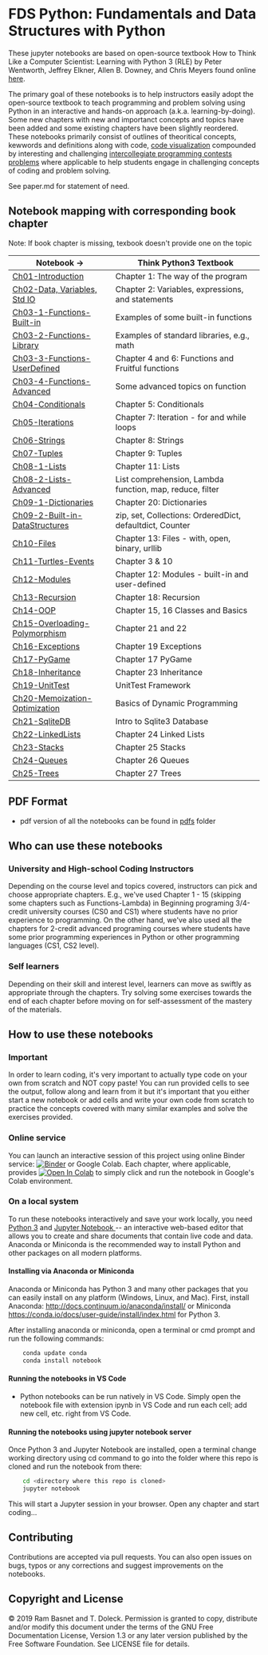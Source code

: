 # FDS Python: Fundamentals and Data Structures with Python

These jupyter notebooks are based on open-source textbook How to Think Like a Computer Scientist: Learning with Python 3 (RLE) by Peter Wentworth, Jeffrey Elkner, Allen B. Downey, and Chris Meyers found online [here](http://openbookproject.net/thinkcs/python/english3e/index.html).

The primary goal of these notebooks is to help instructors easily adopt the open-source textbook to teach programming and problem solving using Python in an interactive and hands-on approach (a.k.a. learning-by-doing). Some new chapters with new and importanct concepts and topics have been added and some existing chapters have been slightly reordered. These notebooks primarily consist of outlines of theoritical concepts, kewwords and definitions along with code, [code visualization](https://pythontutor.com) compounded by interesting and challenging [intercollegiate programming contests problems](https://open.kattis.com) where applicable to help students engage in challenging concepts of coding and problem solving.

See paper.md for statement of need.

## Notebook mapping with corresponding book chapter

Note: If book chapter is missing, texbook doesn't provide one on the topic

| Notebook ->                                    | Think Python3 Textbook                                    |
| ---------------------------------              | --------------------------------------------------------- |                   
| [Ch01-Introduction](Ch01-Introduction.ipynb)                 | Chapter 1: The way of the program                         |
| [Ch02-Data, Variables, Std IO](Ch02-Data-Variables.ipynb)    | Chapter 2: Variables, expressions, and statements         |
| [Ch03-1-Functions-Built-in](Ch03-1-Functions-Built-in.ipynb) | Examples of some built-in functions                       |
| [Ch03-2-Functions-Library](Ch03-2-Functions-Library.ipynb)   | Examples of standard libraries, e.g., math                |
| [Ch03-3-Functions-UserDefined](Ch03-3-Functions-UserDefined.ipynb)| Chapter 4 and 6: Functions and Fruitful functions    |
| [Ch03-4-Functions-Advanced](Ch03-4-Functions-Advanced.ipynb)  | Some advanced topics on function                          |
| [Ch04-Conditionals](Ch04-Conditionals.ipynb)                 | Chapter 5: Conditionals                                   |
| [Ch05-Iterations](Ch05-Iterations.ipynb)                   | Chapter 7: Iteration - for and while loops                |
| [Ch06-Strings](Ch06-Strings.ipynb)                      | Chapter 8: Strings                                        |
| [Ch07-Tuples](Ch07-Tuples.ipynb)                       | Chapter 9: Tuples                                         |
| [Ch08-1-Lists](Ch08-1-Lists.ipynb)                      | Chapter 11: Lists                                         |
| [Ch08-2-Lists-Advanced](Ch08-2-Lists-Comprehension-Lambda.ipynb) | List comprehension, Lambda function, map, reduce, filter  |
| [Ch09-1-Dictionaries](Ch09-1-Dictionaries.ipynb)               | Chapter 20: Dictionaries                                  |
| [Ch09-2-Built-in-DataStructures](Ch09-2-Built-in-DataStructures.ipynb) | zip, set, Collections: OrderedDict, defaultdict, Counter  |
| [Ch10-Files](Ch10-Files.ipynb)                        | Chapter 13: Files - with, open, binary, urllib            |
| [Ch11-Turtles-Events](Ch11-Turtles-Events.ipynb)               | Chapter 3 & 10                                            |
| [Ch12-Modules](Ch12-Modules.ipynb)                      | Chapter 12: Modules - built-in and user-defined           |
| [Ch13-Recursion](Ch13-Recursion.ipynb)                    | Chapter 18: Recursion                                     |
| [Ch14-OOP](Ch14-OOP.ipynb)                          | Chapter 15, 16 Classes and Basics                         |
| [Ch15-Overloading-Polymorphism](Ch15-Overloading-Polymorphism.ipynb)     | Chapter 21 and 22                            |
| [Ch16-Exceptions](Ch16-Exceptions.ipynb)                   | Chapter 19 Exceptions                                     |
| [Ch17-PyGame](Ch17-PyGame.ipynb)                       | Chapter 17 PyGame                                         |
| [Ch18-Inheritance](Ch18-Inheritance.ipynb)                  | Chapter 23 Inheritance                                    |
| [Ch19-UnitTest](Ch19-UnitTest.ipynb)                     | UnitTest Framework                                        |
| [Ch20-Memoization-Optimization](Ch20-Memoization-Optimization.ipynb)     | Basics of Dynamic Programming             |
| [Ch21-SqliteDB](Ch21-SqliteDB.ipynb)                     | Intro to Sqlite3 Database                                 |
| [Ch22-LinkedLists](Ch22-LinkedLists.ipynb)                  | Chapter 24 Linked Lists                                   |
| [Ch23-Stacks](Ch23-Stacks.ipynb)                       | Chapter 25 Stacks                                         |
| [Ch24-Queues](Ch24-Queues.ipynb)                       | Chapter 26 Queues                                         |
| [Ch25-Trees](Ch25-Trees.ipynb)         | Chapter 27 Trees                                          |

## PDF Format

- pdf version of all the notebooks can be found in [pdfs](https://github.com/rambasnet/Python-Notebooks/tree/master/pdfs) folder

## Who can use these notebooks

### University and High-school Coding Instructors

Depending on the course level and topics covered, instructors can pick and choose appropriate chapters. E.g., we've used Chapter 1 - 15 (skipping some chapters such as Functions-Lambda) in Beginning programing 3/4-credit university courses (CS0 and CS1) where students have no prior experience to programming. On the other hand, we've also used all the chapters for 2-credit advanced programing courses where students have some prior programming experiences in Python or other programming languages (CS1, CS2 level).

### Self learners

Depending on their skill and interest level, learners can move as swiftly as appropriate through the chapters. Try solving some exercises towards the end of each chapter before moving on for self-assessment of the mastery of the materials.

## How to use these notebooks

### Important

In order to learn coding, it's very important to actually type code on your own from scratch and NOT copy paste! You can run provided cells to see the output, follow along and learn from it but it's important that you either start a new notebook or add cells and write your own code from scratch to practice the concepts covered with many similar examples and solve the exercises provided.

### Online service

You can launch an interactive session of this project using online Binder service:
[![Binder](https://mybinder.org/badge_logo.svg)](https://mybinder.org/v2/gh/rambasnet/thinkpythonnotebooks/master) or Google Colab. Each chapter, where applicable, provides [![Open In Colab](https://colab.research.google.com/assets/colab-badge.svg)](https://colab.research.google.com) to simply click and run the notebook in Google's Colab environment.

### On a local system

To run these notebooks interactively and save your work locally, you need <a href="https://www.python.org/" target="_blank">Python 3</a> and <a href="http://jupyter.org/" target="_blank"> Jupyter Notebook </a> -- an interactive web-based editor that allows you to create and share documents that contain live code and data. Anaconda or Miniconda is the recommended way to install Python and other packages on all modern platforms.

#### Installing via Anaconda or Miniconda

Anaconda or Miniconda has Python 3 and many other packages that you can easily install on any platform (Windows, Linux, and Mac). First, install Anaconda: http://docs.continuum.io/anaconda/install/ or Miniconda https://conda.io/docs/user-guide/install/index.html for Python 3.

After installing anaconda or miniconda, open a terminal or cmd prompt and run the following commands:

```bash
    conda update conda
    conda install notebook
```

#### Running the notebooks in VS Code

- Python notebooks can be run natively in VS Code. Simply open the notebook file with extension ipynb in VS Code and run each cell; add new cell, etc. right from VS Code.

#### Running the notebooks using jupyter notebook server

Once Python 3 and Jupyter Notebook are installed, open a terminal change working directory using cd command to go into the folder where this repo is cloned and run the notebook from there:

```bash
    cd <directory where this repo is cloned>
    jupyter notebook
```

This will start a Jupyter session in your browser. Open any chapter and start coding...

## Contributing

Contributions are accepted via pull requests. You can also open issues on bugs, typos or any corrections and suggest improvements on the notebooks.

## Copyright and License

&copy; 2019 Ram Basnet and T. Doleck. Permission is granted to copy, distribute and/or modify this document
under the terms of the GNU Free Documentation License, Version 1.3
or any later version published by the Free Software Foundation. See LICENSE file for details.

